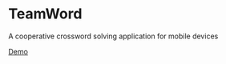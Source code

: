 # TeamWord
A cooperative crossword solving application for mobile devices

[Demo](https://teamword.herokuapp.com/)
